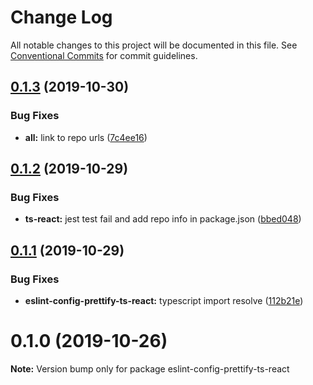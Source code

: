 # Change Log

All notable changes to this project will be documented in this file.
See [Conventional Commits](https://conventionalcommits.org) for commit guidelines.

## [0.1.3](https://github.com/devrsi0n/eslint-config/compare/v0.1.2...v0.1.3) (2019-10-30)


### Bug Fixes

* **all:** link to repo urls ([7c4ee16](https://github.com/devrsi0n/eslint-config/commit/7c4ee16f5b911239fc61dab417f3a6227ef8ddbd))





## [0.1.2](https://github.com/devrsi0n/eslint-config-prettify/compare/v0.1.1...v0.1.2) (2019-10-29)


### Bug Fixes

* **ts-react:** jest test fail and add repo info in package.json ([bbed048](https://github.com/devrsi0n/eslint-config-prettify/commit/bbed0486d83b8f847fedee4b8aa2a88315f99b04))





## [0.1.1](https://github.com/devrsi0n/eslint-config-prettify/compare/v0.1.0...v0.1.1) (2019-10-29)


### Bug Fixes

* **eslint-config-prettify-ts-react:** typescript import resolve ([112b21e](https://github.com/devrsi0n/eslint-config-prettify/commit/112b21e775fcd9ebde696b90e5c48064bcca1be0))





# 0.1.0 (2019-10-26)

**Note:** Version bump only for package eslint-config-prettify-ts-react
